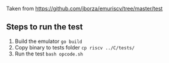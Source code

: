 Taken from https://github.com/jborza/emuriscv/tree/master/test

## Steps to run the test
1. Build the emulator
`go build`
2. Copy binary to tests folder
`cp riscv ../C/tests/`
3. Run the test
`bash opcode.sh`